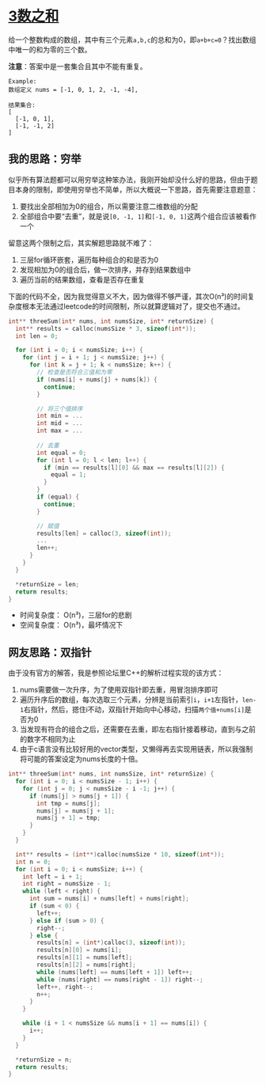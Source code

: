# [3数之和](https://leetcode.com/problems/two-sum)
给一个整数构成的数组，其中有三个元素`a,b,c`的总和为0，即`a+b+c=0`？找出数组中唯一的和为零的三个数。

**注意**：答案中是一套集合且其中不能有重复。
```
Example:
数组定义 nums = [-1, 0, 1, 2, -1, -4],

结果集合:
[
  [-1, 0, 1],
  [-1, -1, 2]
]
```

## 我的思路：穷举
似乎所有算法题都可以用穷举这种笨办法，我刚开始却没什么好的思路，但由于题目本身的限制，即使用穷举也不简单，所以大概说一下思路，首先需要注意题意：
1. 要找出全部相加为0的组合，所以需要注意二维数组的分配
2. 全部组合中要“去重”，就是说`[0, -1, 1]`和`[-1, 0, 1]`这两个组合应该被看作一个

留意这两个限制之后，其实解题思路就不难了：
1. 三层for循环嵌套，遍历每种组合的和是否为0
2. 发现相加为0的组合后，做一次排序，并存到结果数组中
3. 遍历当前的结果数组，查看是否存在重复

下面的代码不全，因为我觉得意义不大，因为做得不够严谨，其次O(n³)的时间复杂度根本无法通过leetcode的时间限制，所以就算逻辑对了，提交也不通过。
```c
int** threeSum(int* nums, int numsSize, int* returnSize) {
  int** results = calloc(numsSize * 3, sizeof(int*));
  int len = 0;

  for (int i = 0; i < numsSize; i++) {
    for (int j = i + 1; j < numsSize; j++) {
      for (int k = j + 1; k < numsSize; k++) {
        // 检查是否符合三值和为零
        if (nums[i] + nums[j] + nums[k]) {
          continue;
        }

        // 将三个值排序
        int min = ...
        int mid = ...
        int max = ...
        
        // 去重
        int equal = 0;
        for (int l = 0; l < len; l++) {
          if (min == results[l][0] && max == results[l][2]) {
            equal = 1;
          }
        }
        if (equal) {
          continue;
        }

        // 赋值
        results[len] = calloc(3, sizeof(int));
        ...
        len++;
      }
    }
  }

  *returnSize = len;
  return results;
}
```
- 时间复杂度： O(n³)，三层for的悲剧
- 空间复杂度： O(n³)，最坏情况下

## 网友思路：双指针
由于没有官方的解答，我是参照论坛里C++的解析过程实现的该方式：
1. nums需要做一次升序，为了使用双指针即去重，用冒泡排序即可
2. 遍历升序后的数组，每次选取三个元素，分辨是当前索引`i`，`i+1`左指针，`len-1`右指针，然后，摁住i不动，双指针开始向中心移动，扫描`两个值+nums[i]`是否为0
3. 当发现有符合的组合之后，还需要在去重，即左右指针接着移动，直到与之前的数字不相同为止
4. 由于c语言没有比较好用的vector类型，又懒得再去实现用链表，所以我强制将可能的答案设定为nums长度的十倍。
```c
int** threeSum(int* nums, int numsSize, int* returnSize) {
  for (int i = 0; i < numsSize - 1; i++) {
    for (int j = 0; j < numsSize - i -1; j++) {
      if (nums[j] > nums[j + 1]) {
        int tmp = nums[j];
        nums[j] = nums[j + 1];
        nums[j + 1] = tmp;
      }
    }
  }

  int** results = (int**)calloc(numsSize * 10, sizeof(int*));
  int n = 0;
  for (int i = 0; i < numsSize; i++) {
    int left = i + 1;
    int right = numsSize - 1;
    while (left < right) {
      int sum = nums[i] + nums[left] + nums[right];
      if (sum < 0) {
        left++;
      } else if (sum > 0) {
        right--;
      } else {
        results[n] = (int*)calloc(3, sizeof(int));
        results[n][0] = nums[i];
        results[n][1] = nums[left];
        results[n][2] = nums[right];
        while (nums[left] == nums[left + 1]) left++;
        while (nums[right] == nums[right - 1]) right--;
        left++, right--;
        n++;
      }
    }

    while (i + 1 < numsSize && nums[i + 1] == nums[i]) {
      i++;
    }
  }

  *returnSize = n;
  return results;
}
```
